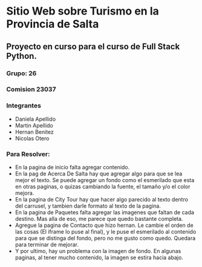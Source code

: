 <h1>Sitio Web sobre Turismo en la Provincia de Salta</h1>

<h2>Proyecto en curso para el curso de Full Stack Python.</h2>
<h3>Grupo: 26</h3>
<h3>Comision 23037</h3>
<h3>Integrantes</h3>
<ul>
  <li>Daniela Apellido</li>
  <li>Martin Apellido</li>
  <li>Hernan Benitez</li>
  <li>Nicolas Otero</li>
</ul>

<h3>Para Resolver:</h3>
<ul>
  <li>En la pagina de inicio falta agregar contenido.</li>
  <li>En la pag de Acerca De Salta hay que agregar algo para que se lea mejor el texto. Se puede agregar un fondo como el esmerilado que esta en otras paginas, o quizas cambiando la fuente, el tamaño y/o el color mejora.</li>
  <li>En la pagina de City Tour hay que hacer algo parecido al texto dentro del carrusel, y tambien darle formato al texto de la pagina.</li>
  <li>En la pagina de Paquetes falta agregar las imagenes que faltan de cada destino. Mas alla de eso, me parece que quedo bastante completa.</li>
  <li>Agregue la pagina de Contacto que hizo hernan. Le cambie el orden de las cosas (El iframe lo puse al final), y le puse el esmerilado al contenido para que se distinga del fondo, pero no me gusto como quedo. Quedara para terminar de mejorar.</li>
  <li>Y por ultimo, hay un problema con la imagen de fondo. En algunas paginas, al tener mucho contenido, la imagen se estira hacia abajo.</li>
</ul>
